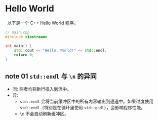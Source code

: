 # Hello World

&ensp;以下是一个 C++ Hello World 程序。
```cpp
// main.cpp
#include <iostream>

int main() {
    std::cout << "Hello, World!" << std::endl;
    return 0;
}
```

## note 01 `std::endl` 与 `\n` 的异同
- 同: 两者均将新行插入到流中。
- 异: 
  - `std::endl` 会将当前缓冲区中的所有内容输出到通道中。如果过度使用 `std::endl`（特别是在循环里使用 `std::endl`），会影响程序性能。
  - `\n` 不会自动刷新缓冲区。
